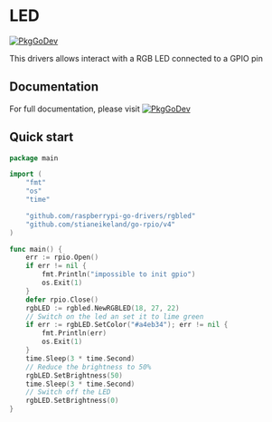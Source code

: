 # LED

[![PkgGoDev](https://pkg.go.dev/badge/github.com/bbayszczak/raspberrypi-go-drivers/led)](https://pkg.go.dev/github.com/bbayszczak/raspberrypi-go-drivers/rgbled)

This drivers allows interact with a RGB LED connected to a GPIO pin

## Documentation

For full documentation, please visit [![PkgGoDev](https://pkg.go.dev/badge/github.com/bbayszczak/raspberrypi-go-drivers/led)](https://pkg.go.dev/github.com/bbayszczak/raspberrypi-go-drivers/rgbled)

## Quick start

```go
package main

import (
	"fmt"
	"os"
	"time"

	"github.com/raspberrypi-go-drivers/rgbled"
	"github.com/stianeikeland/go-rpio/v4"
)

func main() {
	err := rpio.Open()
	if err != nil {
		fmt.Println("impossible to init gpio")
		os.Exit(1)
	}
	defer rpio.Close()
	rgbLED := rgbled.NewRGBLED(18, 27, 22)
	// Switch on the led an set it to lime green
	if err := rgbLED.SetColor("#a4eb34"); err != nil {
		fmt.Println(err)
		os.Exit(1)
	}
	time.Sleep(3 * time.Second)
	// Reduce the brightness to 50%
	rgbLED.SetBrightness(50)
	time.Sleep(3 * time.Second)
	// Switch off the LED
	rgbLED.SetBrightness(0)
}
```
